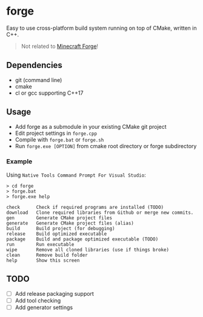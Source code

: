 # forge
Easy to use cross-platform build system running on top of CMake, written in C++.

> Not related to [Minecraft Forge](https://files.minecraftforge.net/net/minecraftforge/forge/)!

## Dependencies
- git (command line)
- cmake
- cl or gcc supporting C++17

## Usage

- Add forge as a submodule in your existing CMake git project
- Edit project settings in ```forge.cpp```
- Compile with ```forge.bat``` or ```forge.sh```
- Run ```forge.exe [OPTION]``` from cmake root directory or forge subdirectory

### Example
Using ```Native Tools Command Prompt For Visual Studio```:

```
> cd forge
> forge.bat
> forge.exe help

check      Check if required programs are installed (TODO)
download   Clone required libraries from Github or merge new commits.
gen        Generate CMake project files
generate   Generate CMake project files (alias)
build      Build project (for debugging)
release    Build optimized executable
package    Build and package optimized executable (TODO)
run        Run executable
wipe       Remove all cloned libraries (use if things broke)
clean      Remove build folder
help       Show this screen
```

## TODO
- [ ] Add release packaging support
- [ ] Add tool checking
- [ ] Add generator settings
